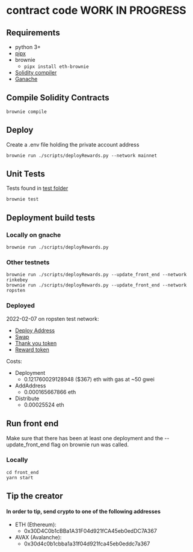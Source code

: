 # contract code WORK IN PROGRESS

## Requirements

- python 3+
- [pipx](https://pypa.github.io/pipx/installation/)
- brownie
  - `pipx install eth-brownie`
- [Solidity compiler](https://docs.soliditylang.org/en/v0.8.11/installing-solidity.html)
- [Ganache](https://trufflesuite.com/ganache/)

## Compile Solidity Contracts

`brownie compile`

## Deploy

Create a .env file holding the private account address  
  
`brownie run ./scripts/deployRewards.py --network mainnet`


## Unit Tests

Tests found in [test folder](./tests)  
  
`brownie test`

## Deployment build tests

### Locally on gnache

`brownie run ./scripts/deployRewards.py`

### Other testnets

`brownie run ./scripts/deployRewards.py --update_front_end --network rinkebey`  
`brownie run ./scripts/deployRewards.py --update_front_end --network ropsten`

### Deployed  
2022-02-07 on ropsten test network:  
- [Deploy Address](https://ropsten.etherscan.io/address/0x839901c21D20316b0DDcA205AAe53A1EbB886cf4)
- [Swap](https://ropsten.etherscan.io/address/0xd9398D03794919215A2f7191e1FaBb4C9EeCBfdD)
- [Thank you token](https://ropsten.etherscan.io/address/0x131432D246122B94FeD14873C2c05A154EC93122)
- [Reward token](https://ropsten.etherscan.io/address/0x808cF232F973CF0bBB480C27d476E6C5581bbC62)
  
Costs:
- Deployment
  - 0.121760029128948 ($367) eth with gas at ~50 gwei  
- AddAddress
  - 0.000165667866 eth
- Distribute
  - 0.00025524 eth

  
## Run front end

Make sure that there has been at least one deployment and the --update_front_end flag on brownie run was called.  
  
### Locally

```
cd front_end
yarn start
```

## Tip the creator

#### In order to tip, send crypto to one of the following addresses  
- ETH (Ethereum):
  - 0x30D4C0b1cBBa1A31F04d921fCA45eb0edDC7A367
- AVAX (Avalanche):
  - 0x30d4c0b1cbba1a31f04d921fca45eb0eddc7a367
